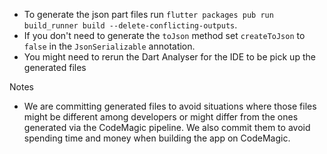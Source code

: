 - To generate the json part files run `flutter packages pub run build_runner build --delete-conflicting-outputs`.
- If you don't need to generate the `toJson` method set `createToJson` to `false` in the `JsonSerializable` annotation.
- You might need to rerun the Dart Analyser for the IDE to be pick up the generated files

Notes
- We are committing generated files to avoid situations where those files might be different among 
developers or might differ from the ones generated via the CodeMagic pipeline. We also commit them to
avoid spending time and money when building the app on CodeMagic.